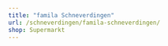 ```yaml
---
title: "famila Schneverdingen"
url: /schneverdingen/famila-schneverdingen/
shop: Supermarkt
---
```

